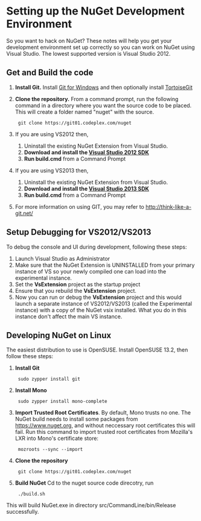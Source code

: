﻿# Setting up the NuGet Development Environment
So you want to hack on NuGet? These notes will help you get your development environment 
set up correctly so you can work on NuGet using Visual Studio. The lowest supported 
version is Visual Studio 2012.

## Get and Build the code
1. **Install Git.** Install [Git for Windows](http://code.google.com/p/msysgit/downloads/list?can=3) and then optionally install [TortoiseGit](http://code.google.com/p/tortoisegit/downloads/list)
1. **Clone the repository.** From a command prompt, run the following command in a directory where you want the source code to be placed. 
This will create a folder named "nuget" with the source.

        git clone https://git01.codeplex.com/nuget
1. If you are using VS2012 then,
    1. Uninstall the existing NuGet Extension from Visual Studio.
    1. **Download and install the <a href="http://www.microsoft.com/en-us/download/details.aspx?id=30668">Visual Studio 2012 SDK</a>**
    1. **Run build.cmd** from a Command Prompt
1. If you are using VS2013 then,
    1. Uninstall the existing NuGet Extension from Visual Studio.
    1. **Download and install the <a href="http://www.microsoft.com/en-us/download/details.aspx?id=40758">Visual Studio 2013 SDK</a>**
    1. **Run build.cmd** from a Command Prompt
1. For more information on using GIT, you may refer to <a href="http://think-like-a-git.net/">http://think-like-a-git.net/</a>

## Setup Debugging for VS2012/VS2013
To debug the console and UI during development, following these steps:

1. Launch Visual Studio as Administrator 
1. Make sure that the NuGet Extension is UNINSTALLED from your primary instance of VS so your newly compiled one can load into the experimental instance.
1. Set the **VsExtension** project as the startup project 
1. Ensure that you rebuild the **VsExtension** project. 
1. Now you can run or debug the **VsExtension** project and this would launch a separate instance of VS2012/VS2013 (called the Experimental instance) 
with a copy of the NuGet vsix installed. What you do in this instance don't affect the main VS instance. 

## Developing NuGet on Linux
The easiest distribution to use is OpenSUSE. Install OpenSUSE 13.2, then follow these steps:

1. **Install Git**

        sudo zypper install git
1. **Install Mono**

        sudo zypper install mono-complete
1. **Import Trusted Root Certificates**. By default, Mono trusts no one. 
The NuGet build needs to install some packages from https://www.nuget.org, 
and without neccessary root certificates this will fail. Run
this command to import trusted root certificates from Mozilla's LXR into 
Mono's certificate store:

        mozroots --sync --import
1. **Clone the repository** 

        git clone https://git01.codeplex.com/nuget

1. **Build NuGet**
Cd to the nuget source code direcotry, run

        ./build.sh
This will build NuGet.exe in directory src/CommandLine/bin/Release successfully.